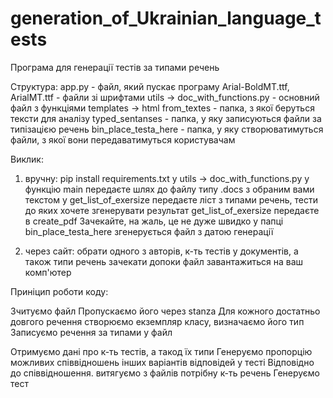 # generation_of_Ukrainian_language_tests
Програма для генерації тестів за типами речень

Структура:
app.py - файл, який пускає програму
Arial-BoldMT.ttf, ArialMT.ttf - файли зі шрифтами
utils -> doc_with_functions.py - основний файл з функціями 
templates -> html
from_textes - папка, з якої беруться тексти для аналізу
typed_sentanses - папка, у яку записуються файли за типізацією речень
bin_place_testa_here - папка, у яку створюватимуться файли, з якої вони передаватимуться користувачам


Виклик: 

1) вручну:
   pip install requirements.txt
   у utils -> doc_with_functions.py у функцію main передаєте шлях до файлу типу .docs з обраним вами текстом
   у get_list_of_exersize передаєте ліст з типами речень, тести до яких хочете згенерувати
   результат get_list_of_exersize передаєте в create_pdf
   Зачекайте, на жаль, це не дуже швидко
   у папці bin_place_testa_here згенерується файл з датою генерації

2) через сайт:
   обрати одного з авторів, к-ть тестів у документів, а також типи речень
   зачекати допоки файл завантажиться на ваш комп'ютер


Приніцип роботи коду:

Зчитуємо файл
Пропускаємо його через stanza
Для кожного достатньо довгого речення створюємо екземпляр класу, визначаємо його тип
Записуємо речення за типами у файл

Отримуємо дані про к-ть тестів, а такод їх типи
Генеруємо пропорцію можливих співвідношень інших варіантів відповідей у тесті
Відповідно до співвідношення. витягуємо з файлів потрібну к-ть речень
Генеруємо тест
